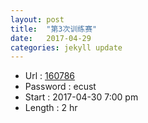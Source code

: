 ```yaml
---
layout: post
title:  "第3次训练赛"
date:   2017-04-29
categories: jekyll update
---
```


- Url : [160786](https://vjudge.net/contest/160786)
- Password : ecust
- Start : 2017-04-30 7:00 pm
- Length : 2 hr

